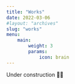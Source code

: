 ```yaml
---
title: "Works"
date: 2022-03-06
#layout: "archives"
slug: "works"
menu:
    main:
        weight: 3
        params: 
            icon: brain
---
```


Under construction 👨‍💻
